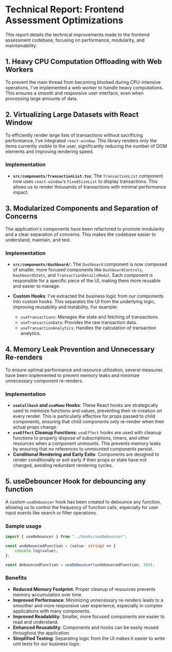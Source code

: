 # Technical Report: Frontend Assessment Optimizations

This report details the technical improvements made to the frontend assessment codebase, focusing on performance, modularity, and maintainability.

## 1. Heavy CPU Computation Offloading with Web Workers

To prevent the main thread from becoming blocked during CPU-intensive operations, I've implemented a web worker to handle heavy computations. This ensures a smooth and responsive user interface, even when processing large amounts of data.


## 2. Virtualizing Large Datasets with React Window

To efficiently render large lists of transactions without sacrificing performance, I've integrated `react-window`. This library renders only the items currently visible to the user, significantly reducing the number of DOM elements and improving rendering speed.

### Implementation

-   **`src/components/TransactionList.tsx`**: The `TransactionList` component now uses `react-window`'s `FixedSizeList` to display transactions. This allows us to render thousands of transactions with minimal performance impact.


## 3. Modularized Components and Separation of Concerns

The application's components have been refactored to promote modularity and a clear separation of concerns. This makes the codebase easier to understand, maintain, and test.

### Implementation

-   **`src/components/dashboard/`**: The `Dashboard` component is now composed of smaller, more focused components like `DashboardControls`, `DashboardStats`, and `TransactionDetailsModal`. Each component is responsible for a specific piece of the UI, making them more reusable and easier to manage.

-   **Custom Hooks**: I've extracted the business logic from our components into custom hooks. This separates the UI from the underlying logic, improving reusability and testability. For example:
    -   `useTransactions`: Manages the state and fetching of transactions.
    -   `useTransactionData`: Provides the raw transaction data.
    -   `useTransactionAnalytics`: Handles the calculation of transaction analytics.



## 4. Memory Leak Prevention and Unnecessary Re-renders

To ensure optimal performance and resource utilization, several measures have been implemented to prevent memory leaks and minimize unnecessary component re-renders.

### Implementation

-   **`useCallback` and `useMemo` Hooks**: These React hooks are strategically used to memoize functions and values, preventing their re-creation on every render. This is particularly effective for props passed to child components, ensuring that child components only re-render when their actual props change.
-   **`useEffect` Cleanup Functions**: `useEffect` hooks are used with cleanup functions to properly dispose of subscriptions, timers, and other resources when a component unmounts. This prevents memory leaks by ensuring that no references to unmounted components persist.
-   **Conditional Rendering and Early Exits**: Components are designed to render conditionally or exit early if their props or state have not changed, avoiding redundant rendering cycles.

## 5. useDebouncer Hook for debouncing any function
A custom `useDebouncer` hook has been created to debounce any function, allowing us to control the frequency of function calls, especially for user input events like search or filter operations.

### Sample usage
```typescript
import { useDebouncer } from "../hooks/useDebouncer";

const undebouncedFunction = (value: string) => {
    console.log(value);
};

const debouncedFunction = useDebouncer(undebouncedFunction, 300);

```

### Benefits

-   **Reduced Memory Footprint**: Proper cleanup of resources prevents memory accumulation over time.
-   **Improved Performance**: Minimizing unnecessary re-renders leads to a smoother and more responsive user experience, especially in complex applications with many components.
-   **Improved Readability**: Smaller, more focused components are easier to read and understand.
-   **Enhanced Reusability**: Components and hooks can be easily reused throughout the application.
-   **Simplified Testing**: Separating logic from the UI makes it easier to write unit tests for our business logic.